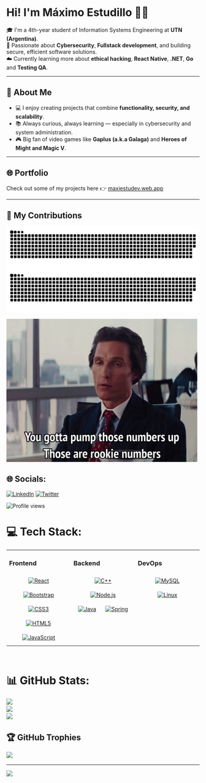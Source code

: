 # Hi! I'm Máximo Estudillo 👨‍💻  

🎓 I'm a 4th-year student of Information Systems Engineering at **UTN (Argentina)**.  
🔐 Passionate about **Cybersecurity**, **Fullstack development**, and building secure, efficient software solutions.  
☁️ Currently learning more about **ethical hacking**, **React Native**, **.NET**, **Go** and **Testing QA**.  

---

## 🚀 About Me
- 💻 I enjoy creating projects that combine **functionality, security, and scalability**.  
- 📚 Always curious, always learning — especially in cybersecurity and system administration.  
- 🎮 Big fan of video games like **Gaplus (a.k.a Galaga)** and **Heroes of Might and Magic V**.  

---

## 🌐 Portfolio
Check out some of my projects here 👉 [maxiestudev.web.app](https://maxiestudev.web.app)  

---
## 🐍 My Contributions
![Snake animation](https://github.com/maxidoe2/maxidoe2/blob/output/github-contribution-grid-snake.svg#gh-light-mode-only)
![Snake animation](https://github.com/maxidoe2/maxidoe2/blob/output/github-contribution-grid-snake-dark.svg#gh-dark-mode-only)

![Rookie Numbers](docs/rookie-numbers.gif)

## 🌐 Socials:
[![LinkedIn](https://img.shields.io/badge/LinkedIn-%230077B5.svg?logo=linkedin&logoColor=white)](https://www.linkedin.com/in/maxidoe24//) [![Twitter](https://img.shields.io/badge/Twitter-%231DA1F2.svg?logo=Twitter&logoColor=white)](https://twitter.com/maxidoe2) 

![Profile views](https://komarev.com/ghpvc/?username=maxidoe2)

# 💻 Tech Stack:
<table><tr><td valign="top" width="33%">

### Frontend  
<div align="center">  
<a href="https://reactjs.org/" target="_blank"><img style="margin: 10px" src="https://profilinator.rishav.dev/skills-assets/react-original-wordmark.svg" alt="React" height="50" /></a>  
<a href="https://getbootstrap.com/docs/3.4/javascript/" target="_blank"><img style="margin: 10px" src="https://profilinator.rishav.dev/skills-assets/bootstrap-plain.svg" alt="Bootstrap" height="50" /></a>  
<a href="https://www.w3schools.com/css/" target="_blank"><img style="margin: 10px" src="https://profilinator.rishav.dev/skills-assets/css3-original-wordmark.svg" alt="CSS3" height="50" /></a>  
<a href="https://en.wikipedia.org/wiki/HTML5" target="_blank"><img style="margin: 10px" src="https://profilinator.rishav.dev/skills-assets/html5-original-wordmark.svg" alt="HTML5" height="50" /></a>  
<a href="https://www.javascript.com/" target="_blank"><img style="margin: 10px" src="https://profilinator.rishav.dev/skills-assets/javascript-original.svg" alt="JavaScript" height="50" /></a>  
</div>

</td><td valign="top" width="33%">

### Backend  
<div align="center">  
<a href="https://www.cplusplus.com/" target="_blank"><img style="margin: 10px" src="https://profilinator.rishav.dev/skills-assets/cplusplus-original.svg" alt="C++" height="50" /></a>  
<a href="https://nodejs.org/" target="_blank"><img style="margin: 10px" src="https://profilinator.rishav.dev/skills-assets/nodejs-original-wordmark.svg" alt="Node.js" height="50" /></a>  
<a href="https://www.java.com/" target="_blank"><img style="margin: 10px" src="https://profilinator.rishav.dev/skills-assets/java-original-wordmark.svg" alt="Java" height="50" /></a>  
<a href="https://docs.spring.io/spring-framework/docs/3.0.x/reference/expressions.html#:~:text=The%20Spring%20Expression%20Language%20(SpEL,and%20basic%20string%20templating%20functionality." target="_blank"><img style="margin: 10px" src="https://profilinator.rishav.dev/skills-assets/springio-icon.svg" alt="Spring" height="50" /></a>  
</div>

</td><td valign="top" width="33%">

### DevOps  
<div align="center">  
<a href="https://www.mysql.com/" target="_blank"><img style="margin: 10px" src="https://profilinator.rishav.dev/skills-assets/mysql-original-wordmark.svg" alt="MySQL" height="50" /></a>  
<a href="https://www.linux.org/" target="_blank"><img style="margin: 10px" src="https://profilinator.rishav.dev/skills-assets/linux-original.svg" alt="Linux" height="50" /></a>   
</div>

</td></tr></table>  

<br/>

# 📊 GitHub Stats:
![](https://github-readme-stats.vercel.app/api?username=maxidoe2&theme=algolia&hide_border=true&include_all_commits=false&count_private=false)<br/>
![](https://github-readme-streak-stats.herokuapp.com/?user=maxidoe2&theme=algolia&hide_border=true)<br/>
![](https://github-readme-stats.vercel.app/api/top-langs/?username=maxidoe2&theme=algolia&hide_border=true&include_all_commits=false&count_private=false&layout=compact)

## 🏆 GitHub Trophies
![](https://github-profile-trophy.vercel.app/?username=maxidoe2&theme=discord&no-frame=true&no-bg=true&margin-w=4)

---
[![](https://visitcount.itsvg.in/api?id=maxidoe2y&icon=5&color=3)](https://visitcount.itsvg.in)

<!-- Proudly created with GPRM ( https://gprm.itsvg.in ) -->
